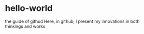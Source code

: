 # hello-world
the guide of githud
Here, in github, I present my innovations in both thinkings and works
